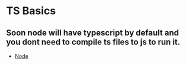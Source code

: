 # TS Basics

 ## Soon node will have typescript by default and you dont need to compile ts files to js to run it.
 - [Node](https://github.com/nodejs/node/pull/53725)